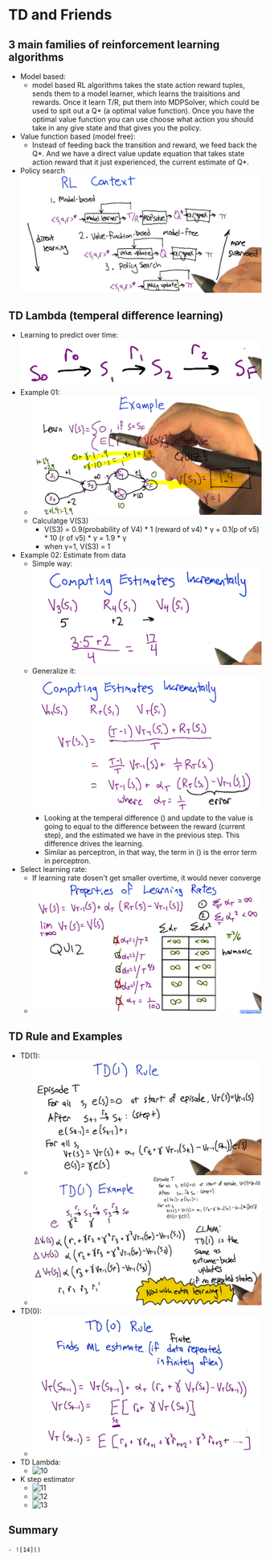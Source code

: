 # TD and Friends
## 3 main families of reinforcement learning algorithms
- Model based:
    - model based RL algorithms takes the state action reward tuples, sends them to a model learner, which learns the traisitions and rewards. Once it learn T/R, put them into MDPSolver, which could be used to spit out a Q* (a optimal value function). Once you have the optimal value function you can use choose what action you should take in any give state and that gives you the policy.
- Value function based (model free):
    - Instead of feeding back the transition and reward, we feed back the Q*. And we have a direct value update equation that takes state action reward that it just experienced, the current estimate of Q*.
- Policy search
![01](https://raw.githubusercontent.com/suereey/RL_CS7642_Fall2021_StudyNotes/main/screenshot/L3/01_RLContext.PNG)
## TD Lambda (temperal difference learning)
- Learning to predict over time:
    ![02](https://raw.githubusercontent.com/suereey/RL_CS7642_Fall2021_StudyNotes/main/screenshot/L3/02.PNG)
- Example 01:
    - ![03](https://raw.githubusercontent.com/suereey/RL_CS7642_Fall2021_StudyNotes/main/screenshot/L3/03_example.PNG)
    - Calculatge V(S3)
        - V(S3) = 0.9(probability of V4) * 1 (reward of v4) * γ + 0.1(p of v5) * 10 (r of v5) * γ = 1.9 * γ
        - when γ=1, V(S3) = 1
- Example 02: Estimate from data
    - Simple way:
    ![5a](https://raw.githubusercontent.com/suereey/RL_CS7642_Fall2021_StudyNotes/main/screenshot/L3/5a.PNG)
    - Generalize it:
    ![5b](https://raw.githubusercontent.com/suereey/RL_CS7642_Fall2021_StudyNotes/main/screenshot/L3/5b.PNG)
        - Looking at the temperal difference () and update to the value is going to equal to the difference between the reward (current step), and the estimated we have in the previous step. This difference drives the learning.
        - Similar as perceptron, in that way, the term in () is the error term in perceptron.
- Select learning rate:
    - If learning rate dosen't get smaller overtime, it would never converge
    - ![06](https://raw.githubusercontent.com/suereey/RL_CS7642_Fall2021_StudyNotes/main/screenshot/L3/6.PNG)
## TD Rule and Examples
- TD(1):
    - ![07](https://raw.githubusercontent.com/suereey/RL_CS7642_Fall2021_StudyNotes/main/screenshot/L3/07.PNG)
    - ![08](https://raw.githubusercontent.com/suereey/RL_CS7642_Fall2021_StudyNotes/main/screenshot/L3/08.PNG)
- TD(0):
    - ![09](https://raw.githubusercontent.com/suereey/RL_CS7642_Fall2021_StudyNotes/main/screenshot/L3/09.PNG)
- TD Lambda:
    - ![10]()
- K step estimator
    - ![11]()
    - ![12]()
    - ![13]()
## Summary
    - ![14]()   